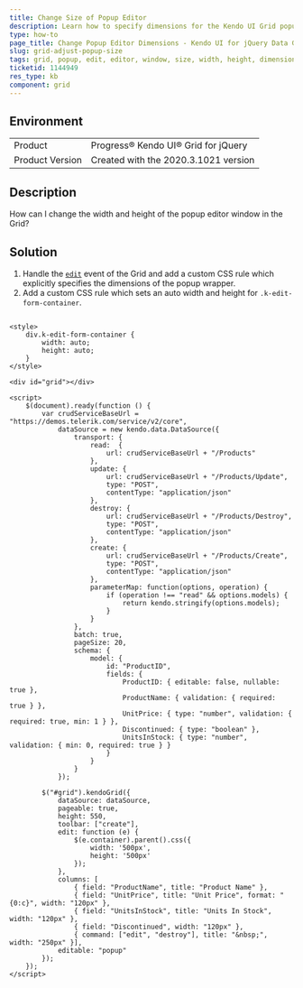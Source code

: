 ```yaml
---
title: Change Size of Popup Editor
description: Learn how to specify dimensions for the Kendo UI Grid popup editor.
type: how-to
page_title: Change Popup Editor Dimensions - Kendo UI for jQuery Data Grid
slug: grid-adjust-popup-size
tags: grid, popup, edit, editor, window, size, width, height, dimensions
ticketid: 1144949
res_type: kb
component: grid
---
```


## Environment

<table>
 <tr>
  <td>Product</td>
  <td>Progress® Kendo UI® Grid for jQuery</td> 
 </tr>
 <tr>
  <td>Product Version</td>
  <td>Created with the 2020.3.1021 version</td>
 </tr>
</table>

## Description

How can I change the width and height of the popup editor window in the Grid?

## Solution

1. Handle the [`edit`](https://docs.telerik.com/kendo-ui/api/javascript/ui/grid/events/edit) event of the Grid and add a custom CSS rule which explicitly specifies the dimensions of the popup wrapper.
1. Add a custom CSS rule which sets an auto width and height for `.k-edit-form-container`.

```dojo

<style>
    div.k-edit-form-container {
        width: auto;
        height: auto;
    }
</style>

<div id="grid"></div>

<script>
    $(document).ready(function () {
        var crudServiceBaseUrl = "https://demos.telerik.com/service/v2/core",
            dataSource = new kendo.data.DataSource({
                transport: {
                    read:  {
                        url: crudServiceBaseUrl + "/Products"
                    },
                    update: {
                        url: crudServiceBaseUrl + "/Products/Update",
                        type: "POST",
                		contentType: "application/json"
                    },
                    destroy: {
                        url: crudServiceBaseUrl + "/Products/Destroy",
                        type: "POST",
                		contentType: "application/json"
                    },
                    create: {
                        url: crudServiceBaseUrl + "/Products/Create",
                        type: "POST",
                		contentType: "application/json"
                    },
                    parameterMap: function(options, operation) {
                        if (operation !== "read" && options.models) {
                            return kendo.stringify(options.models);
                        }
                    }
                },
                batch: true,
                pageSize: 20,
                schema: {
                    model: {
                        id: "ProductID",
                        fields: {
                            ProductID: { editable: false, nullable: true },
                            ProductName: { validation: { required: true } },
                            UnitPrice: { type: "number", validation: { required: true, min: 1 } },
                            Discontinued: { type: "boolean" },
                            UnitsInStock: { type: "number", validation: { min: 0, required: true } }
                        }
                    }
                }
            });

        $("#grid").kendoGrid({
            dataSource: dataSource,
            pageable: true,
            height: 550,
            toolbar: ["create"],
            edit: function (e) {
                $(e.container).parent().css({
                    width: '500px',
                    height: '500px'
                });
            },
            columns: [
                { field: "ProductName", title: "Product Name" },
                { field: "UnitPrice", title: "Unit Price", format: "{0:c}", width: "120px" },
                { field: "UnitsInStock", title: "Units In Stock", width: "120px" },
                { field: "Discontinued", width: "120px" },
                { command: ["edit", "destroy"], title: "&nbsp;", width: "250px" }],
            editable: "popup"
        });
    });
</script>
```
